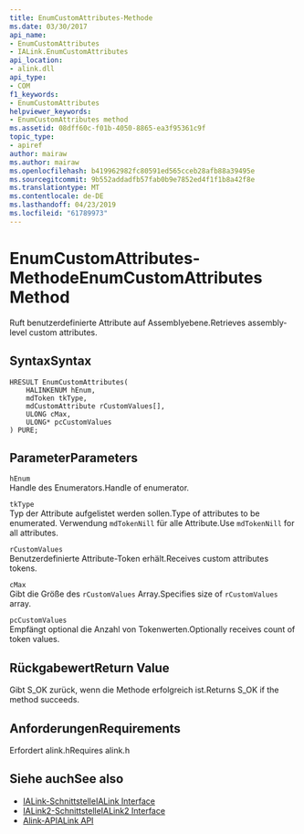 ```yaml
---
title: EnumCustomAttributes-Methode
ms.date: 03/30/2017
api_name:
- EnumCustomAttributes
- IALink.EnumCustomAttributes
api_location:
- alink.dll
api_type:
- COM
f1_keywords:
- EnumCustomAttributes
helpviewer_keywords:
- EnumCustomAttributes method
ms.assetid: 08dff60c-f01b-4050-8865-ea3f95361c9f
topic_type:
- apiref
author: mairaw
ms.author: mairaw
ms.openlocfilehash: b419962982fc80591ed565cceb28afb88a39495e
ms.sourcegitcommit: 9b552addadfb57fab0b9e7852ed4f1f1b8a42f8e
ms.translationtype: MT
ms.contentlocale: de-DE
ms.lasthandoff: 04/23/2019
ms.locfileid: "61789973"
---
```

# <a name="enumcustomattributes-method"></a><span data-ttu-id="32c85-102">EnumCustomAttributes-Methode</span><span class="sxs-lookup"><span data-stu-id="32c85-102">EnumCustomAttributes Method</span></span>
<span data-ttu-id="32c85-103">Ruft benutzerdefinierte Attribute auf Assemblyebene.</span><span class="sxs-lookup"><span data-stu-id="32c85-103">Retrieves assembly-level custom attributes.</span></span>  
  
## <a name="syntax"></a><span data-ttu-id="32c85-104">Syntax</span><span class="sxs-lookup"><span data-stu-id="32c85-104">Syntax</span></span>  
  
```  
HRESULT EnumCustomAttributes(  
    HALINKENUM hEnum,  
    mdToken tkType,  
    mdCustomAttribute rCustomValues[],  
    ULONG cMax,  
    ULONG* pcCustomValues  
) PURE;  
```  
  
## <a name="parameters"></a><span data-ttu-id="32c85-105">Parameter</span><span class="sxs-lookup"><span data-stu-id="32c85-105">Parameters</span></span>  
 `hEnum`  
 <span data-ttu-id="32c85-106">Handle des Enumerators.</span><span class="sxs-lookup"><span data-stu-id="32c85-106">Handle of enumerator.</span></span>  
  
 `tkType`  
 <span data-ttu-id="32c85-107">Typ der Attribute aufgelistet werden sollen.</span><span class="sxs-lookup"><span data-stu-id="32c85-107">Type of attributes to be enumerated.</span></span> <span data-ttu-id="32c85-108">Verwendung `mdTokenNill` für alle Attribute.</span><span class="sxs-lookup"><span data-stu-id="32c85-108">Use `mdTokenNill` for all attributes.</span></span>  
  
 `rCustomValues`  
 <span data-ttu-id="32c85-109">Benutzerdefinierte Attribute-Token erhält.</span><span class="sxs-lookup"><span data-stu-id="32c85-109">Receives custom attributes tokens.</span></span>  
  
 `cMax`  
 <span data-ttu-id="32c85-110">Gibt die Größe des `rCustomValues` Array.</span><span class="sxs-lookup"><span data-stu-id="32c85-110">Specifies size of `rCustomValues` array.</span></span>  
  
 `pcCustomValues`  
 <span data-ttu-id="32c85-111">Empfängt optional die Anzahl von Tokenwerten.</span><span class="sxs-lookup"><span data-stu-id="32c85-111">Optionally receives count of token values.</span></span>  
  
## <a name="return-value"></a><span data-ttu-id="32c85-112">Rückgabewert</span><span class="sxs-lookup"><span data-stu-id="32c85-112">Return Value</span></span>  
 <span data-ttu-id="32c85-113">Gibt S_OK zurück, wenn die Methode erfolgreich ist.</span><span class="sxs-lookup"><span data-stu-id="32c85-113">Returns S_OK if the method succeeds.</span></span>  
  
## <a name="requirements"></a><span data-ttu-id="32c85-114">Anforderungen</span><span class="sxs-lookup"><span data-stu-id="32c85-114">Requirements</span></span>  
 <span data-ttu-id="32c85-115">Erfordert alink.h</span><span class="sxs-lookup"><span data-stu-id="32c85-115">Requires alink.h</span></span>  
  
## <a name="see-also"></a><span data-ttu-id="32c85-116">Siehe auch</span><span class="sxs-lookup"><span data-stu-id="32c85-116">See also</span></span>

- [<span data-ttu-id="32c85-117">IALink-Schnittstelle</span><span class="sxs-lookup"><span data-stu-id="32c85-117">IALink Interface</span></span>](../../../../docs/framework/unmanaged-api/alink/ialink-interface.md)
- [<span data-ttu-id="32c85-118">IALink2-Schnittstelle</span><span class="sxs-lookup"><span data-stu-id="32c85-118">IALink2 Interface</span></span>](../../../../docs/framework/unmanaged-api/alink/ialink2-interface.md)
- [<span data-ttu-id="32c85-119">Alink-API</span><span class="sxs-lookup"><span data-stu-id="32c85-119">ALink API</span></span>](../../../../docs/framework/unmanaged-api/alink/index.md)
